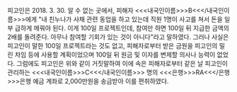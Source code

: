 피고인은 2018. 3. 30. 알 수 없는 곳에서, 피해자 <<<내국인이름>>>B<<</내국인이름>>>에게 "내 친누나가 사채 관련 동업을 하고 있는데 직원 1명이 사고를 쳐서 돈을 일부 급하게 메꿔야 된다. 이게 100일 프로젝트인데, 참여만 하면 100일 뒤 지급한 금액의 2배를 돌려준다. 아무나 참여할 기회가 있는 것이 아니다"라고 말하였다. 그러나 사실은 피고인이 말한 100일 프로젝트라는 것도 없고, 피해자로부터 받은 금원을 피고인의 밀린 차임 등에 사용할 계획이었으며 100일 뒤 원금 및 이자를 변제할 의사나 능력이 없었다.
그럼에도 피고인은 위와 같이 거짓말하여 이에 속은 피해자로부터 같은 날 피고인이 관리하는 <<<내국인이름>>>C<<</내국인이름>>> 명의 <<<은행>>>RA<<</은행>>>은행 예금 계좌로 2,000만원을 송금받아 이를 편취하였다.